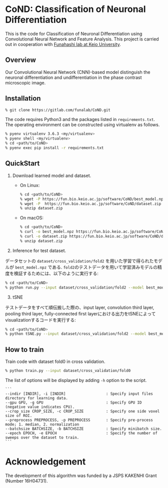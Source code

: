 # CoND: Classification of Neuronal Differentiation

This is the code for Classification of Neuronal Differentiation using Convolutional Neural Network and Feature Analysis.
This project is carried out in cooperation with [Funahashi lab at Keio University](https://fun.bio.keio.ac.jp/).


## Overview

Our Convolutional Neural Network (CNN)-based model distinguish the neuronal differentiation and undifferentiation in the phase contrast microscopic image.


## Installation

```sh
% git clone https://gitlab.com/funalab/CoND.git
```

The code requires Python3 and the packages listed in `requirements.txt`.
The operating environment can be constructed using virtualenv as follows.

```sh
% pyenv virtualenv 3.6.3 <my/virtualenv>
% pyenv shell <my/virtualenv>
% cd <path/to/CoND>
% pyenv exec pip install -r requirements.txt
```


## QuickStart

1. Download learned model and dataset.

    - On Linux:

        ```sh
        % cd <path/to/CoND>
        % wget -P https://fun.bio.keio.ac.jp/software/CoND/best_model.npz
        % wget -P  https://fun.bio.keio.ac.jp/software/CoND/dataset.zip
        % unzip dataset.zip
        ```

    - On macOS:

        ```sh
        % cd <path/to/CoND>
        % curl -o best_model.npz https://fun.bio.keio.ac.jp/software/CoND/best_model.npz
        % curl -o dataset.zip https://fun.bio.keio.ac.jp/software/CoND/dataset.zip
        % unzip dataset.zip
        ```


2. Inference for test dataset.

  データセットの `dataset/cross_validation/fold2` を用いた学習で得られたモデルが `best_model.npz` である.
  `fold2`のテストデータを用いて学習済みモデルの精度を検証するためには、以下のように実行する:
  
   ```sh
  % cd <path/to/CoND>
  % python run.py --input dataset/cross_validation/fold2 --model best_model.npz [--gpu gpu]
  ```


3. tSNE

  テストデータをすべて順伝搬した際の、input layer, convolution third layer, pooling third layer, fully-connected first layerにおける出力をtSNEによってvisualizationするコードを実行する:

  ```sh
  % cd <path/to/CoND>
  % python tSNE.py --input dataset/cross_validation/fold2 --model best_model.npz [--gpu gpu]
  ```

## How to train

Train code with dataset fold0 in cross validation.

```sh
% python train.py --input dataset/cross_validation/fold0
```

The list of options will be displayed by adding `-h` option to the script.

    ```
    --indir [INDIR], -i [INDIR]                  : Specify input files directory for learning data.
    --gpu GPU, -g GPU                            : Specify GPU ID (negative value indicates CPU).
    --crop_size CROP_SIZE, -c CROP_SIZE          : Specify one side voxel size of ROI.
    --preprocess PREPROCESS, -p PREPROCESS       : Specify pre-process mode; 1. median, 2. normalization
    --batchsize BATCHSIZE, -b BATCHSIZE          : Specify minibatch size.
    --epoch EPOCH, -e EPOCH                      : Specify the number of sweeps over the dataset to train.
    ```


# Acknowledgement

The development of this algorithm was funded by a JSPS KAKENHI Grant (Number 16H04731).